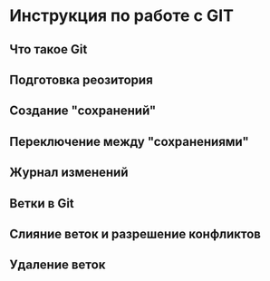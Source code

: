 #  Инструкция по работе с GIT

## Что такое Git

## Подготовка реозитория

## Создание "сохранений"

## Переключение между "сохранениями"

## Журнал изменений 

Ветки в Git
-----------
Слияние веток и разрешение конфликтов
--------------------------------------

Удаление веток
-----------------------------




